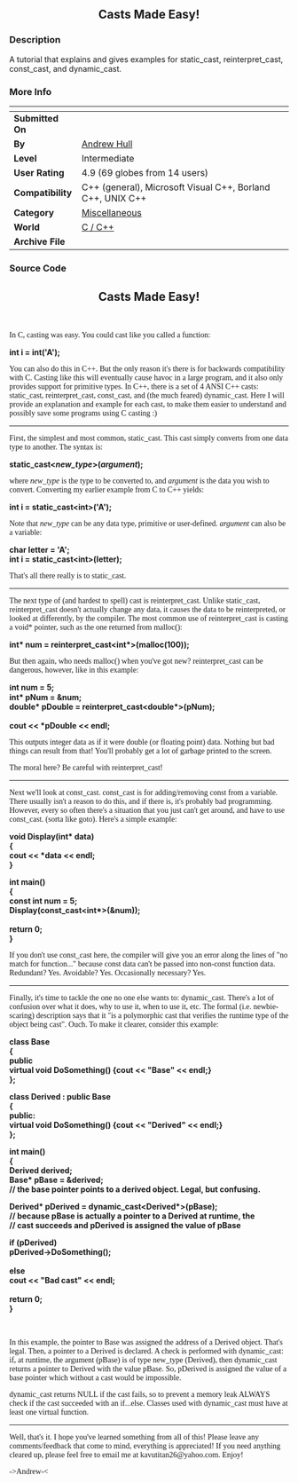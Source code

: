 ﻿<div align="center">

## Casts Made Easy\!


</div>

### Description

A tutorial that explains and gives examples for static_cast, reinterpret_cast, const_cast, and dynamic_cast.
 
### More Info
 


<span>             |<span>
---                |---
**Submitted On**   |
**By**             |[Andrew Hull](https://github.com/Planet-Source-Code/PSCIndex/blob/master/ByAuthor/andrew-hull.md)
**Level**          |Intermediate
**User Rating**    |4.9 (69 globes from 14 users)
**Compatibility**  |C\+\+ \(general\), Microsoft Visual C\+\+, Borland C\+\+, UNIX C\+\+
**Category**       |[Miscellaneous](https://github.com/Planet-Source-Code/PSCIndex/blob/master/ByCategory/miscellaneous__3-1.md)
**World**          |[C / C\+\+](https://github.com/Planet-Source-Code/PSCIndex/blob/master/ByWorld/c-c.md)
**Archive File**   |[](https://github.com/Planet-Source-Code/andrew-hull-casts-made-easy__3-3053/archive/master.zip)





### Source Code

<H2><CENTER>Casts Made Easy!</CENTER></H2>
<P><CENTER>&nbsp;</CENTER></P>
<P><FONT FACE="Times New Roman">In C, casting was easy. You could
cast like you called a function:</FONT></P>
<P><B>int i = int('A');</B></P>
<P><FONT FACE="Times New Roman">You can also do this in C++. But
the only reason it's there is for backwards compatibility with
C. Casting like this will eventually cause havoc in a large program,
and it also only provides support for primitive types. In C++,
there is a set of 4 ANSI C++ casts: static_cast, reinterpret_cast,
const_cast, and (the much feared) dynamic_cast. Here I will provide
an explanation and example for each cast, to make them easier
to understand and possibly save some programs using C casting
:)</FONT></P>
<P><FONT FACE="Times New Roman"><HR ALIGN=LEFT></FONT></P>
<P><FONT FACE="Times New Roman">First, the simplest and most common,
static_cast. This cast simply converts from one data type to another.
The syntax is:</FONT></P>
<P><B>static_cast&lt;<I>new_type</I>&gt;(<I>argument</I>);</B></P>
<P><FONT FACE="Times New Roman">where <I>new_type</I> is the type
to be converted to, and <I>argument </I>is the data you wish to
convert. Converting my earlier example from C to C++ yields:</FONT></P>
<P><B>int i = static_cast&lt;int&gt;('A');</B></P>
<P><FONT FACE="Times New Roman">Note that <I>new_type</I> can
be any data type, primitive or user-defined. <I>argument</I> can
also be a variable:</FONT></P>
<P><B>char letter = 'A';<BR>
int i = static_cast&lt;int&gt;(letter);</B></P>
<P><FONT FACE="Times New Roman">That's all there really is to
static_cast.</FONT></P>
<P><FONT FACE="Times New Roman"><HR ALIGN=LEFT></FONT></P>
<P><FONT FACE="Times New Roman">The next type of (and hardest
to spell) cast is reinterpret_cast. Unlike static_cast, reinterpret_cast
doesn't actually change any data, it causes the data to be reinterpreted,
or looked at differently, by the compiler. The most common use
of reinterpret_cast is casting a void* pointer, such as the one
returned from malloc():</FONT></P>
<P><B>int* num = reinterpret_cast&lt;int*&gt;(malloc(100));</B></P>
<P><FONT FACE="Times New Roman">But then again, who needs malloc()
when you've got new? reinterpret_cast can be dangerous, however,
like in this example:</FONT></P>
<P><B><FONT FACE="Times New Roman">i</FONT>nt num = 5;<BR>
int* pNum = &amp;num;<BR>
double* pDouble = reinterpret_cast&lt;double*&gt;(pNum);<BR>
<BR>
cout &lt;&lt; *pDouble &lt;&lt; endl;</B></P>
<P><FONT FACE="Times New Roman">This outputs integer data as if
it were double (or floating point) data. Nothing but bad things
can result from that! You'll probably get a lot of garbage printed
to the screen.</FONT></P>
<P><FONT FACE="Times New Roman">The moral here? Be careful with
reinterpret_cast!</FONT></P>
<P><FONT FACE="Times New Roman"><HR ALIGN=LEFT></FONT></P>
<P><FONT FACE="Times New Roman">Next we'll look at const_cast.
const_cast is for adding/removing const from a variable. There
usually isn't a reason to do this, and if there is, it's probably
bad programming. However, every so often there's a situation that
you just can't get around, and have to use const_cast. (sorta
like goto). Here's a simple example:</FONT></P>
<P><B>void Display(int* data)<BR>
{<BR>
cout &lt;&lt; *data &lt;&lt; endl;<BR>
}</B></P>
<P><B>int main()<BR>
{<BR>
const int num = 5;<BR>
Display(const_cast&lt;int*&gt;(&amp;num));<BR>
<BR>
return 0;<BR>
}</B></P>
<P><FONT FACE="Times New Roman">If you don't use const_cast here,
the compiler will give you an error along the lines of &quot;no
match for function...&quot; because const data can't be passed
into non-const function data. Redundant? Yes. Avoidable? Yes.
Occasionally necessary? Yes.</FONT></P>
<P><FONT FACE="Times New Roman"><HR ALIGN=LEFT></FONT></P>
<P><FONT FACE="Times New Roman">Finally, it's time to tackle the
one no one else wants to: dynamic_cast. There's a lot of confusion
over what it does, why to use it, when to use it, etc. The formal
(i.e. newbie-scaring) description says that it &quot;is a polymorphic
cast that verifies the runtime type of the object being cast&quot;.
Ouch. To make it clearer, consider this example:</FONT></P>
<P><B>class Base<BR>
{<BR>
public<BR>
virtual void DoSomething() {cout &lt;&lt; &quot;Base&quot; &lt;&lt;
endl;}<BR>
};</B></P>
<P><B>class Derived : public Base<BR>
{<BR>
public:<BR>
virtual void DoSomething() {cout &lt;&lt; &quot;Derived&quot;
&lt;&lt; endl;}<BR>
};</B></P>
<P><B>int main()<BR>
{<BR>
Derived derived;<BR>
Base* pBase = &amp;derived;<BR>
// the base pointer points to a derived object. Legal, but confusing.</B></P>
<P><B>Derived* pDerived = dynamic_cast&lt;Derived*&gt;(pBase);<BR>
// because pBase is actually a pointer to a Derived at runtime,
the<BR>
// cast succeeds and pDerived is assigned the value of pBase</B></P>
<P><B>if (pDerived)<BR>
pDerived-&gt;DoSomething();<BR>
<BR>
else<BR>
cout &lt;&lt; &quot;Bad cast&quot; &lt;&lt; endl;<BR>
<BR>
return 0;<BR>
}</B></P>
<P>&nbsp;</P>
<P><FONT FACE="Times New Roman">In this example, the pointer to
Base was assigned the address of a Derived object. That's legal.
Then, a pointer to a Derived is declared. A check is performed
with dynamic_cast: if, at runtime, the argument (pBase) is of
type new_type (Derived), then dynamic_cast returns a pointer to
Derived with the value pBase. So, pDerived is assigned the value
of a base pointer which without a cast would be impossible.</FONT></P>
<P><FONT FACE="Times New Roman">dynamic_cast returns NULL if the
cast fails, so to prevent a memory leak ALWAYS check if the cast
succeeded with an if...else. Classes used with dynamic_cast must
have at least one virtual function.</FONT></P>
<P><FONT FACE="Times New Roman"><HR ALIGN=LEFT></FONT></P>
<P><FONT FACE="Times New Roman">Well, that's it. I hope you've
learned something from all of this! Please leave any comments/feedback
that come to mind, everything is appreciated! If you need anything
cleared up, please feel free to email me at kavutitan26@yahoo.com.
Enjoy!</FONT></P>
<P><FONT FACE="Times New Roman">-&gt;Andrew-&lt;</FONT>

